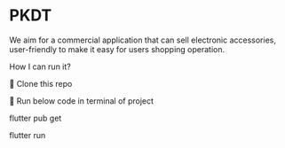 # PKDT
We aim for a commercial application that can sell electronic accessories, user-friendly to make it easy for users shopping operation.

How I can run it?

  🚀 Clone this repo
  
  🚀 Run below code in terminal of project
  
  flutter pub get
  
  flutter run
